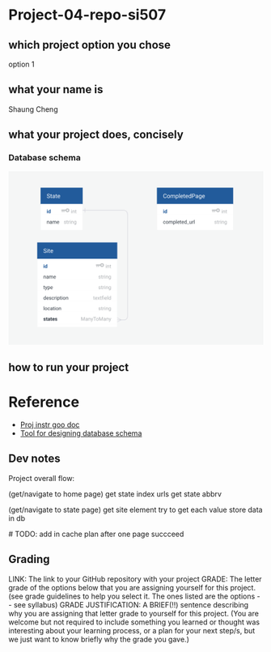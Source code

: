 # Project-04-repo-si507

## which project option you chose
option 1

## what your name is
Shaung Cheng

## what your project does, concisely

### Database schema
![database schema](db-schema.png)

## how to run your project


# Reference 

- [Proj instr goo doc](https://docs.google.com/document/d/12ysom92FnaIamL38yiYrno7alWyCoRIStK-ME8ORD3Q/edit#)
- [Tool for designing database schema](https://app.quickdatabasediagrams.com/#/d/oo35Ob)

## Dev notes

Project overall flow:

(get/navigate to home page)
get state index urls
get state abbrv

(get/navigate to state page)
get site element
try to get each value
store data in db

\# TODO: add in cache plan after one page succceed


## Grading

LINK: The link to your GitHub repository with your project
GRADE: The letter grade of the options below that you are assigning yourself for this project. (see grade guidelines to help you select it. The ones listed are the options -- see syllabus)
GRADE JUSTIFICATION: A BRIEF(!!) sentence describing why you are assigning that letter grade to yourself for this project. (You are welcome but not required to include something you learned or thought was interesting about your learning process, or a plan for your next step/s, but we just want to know briefly why the grade you gave.)
